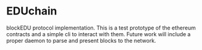 # EDUchain

blockEDU protocol implementation. This is a test prototype of the ethereum contracts and a simple cli to interact with them. Future work will include a proper daemon to parse and present blocks to the network.
